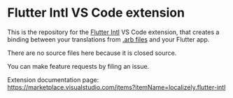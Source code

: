 # Flutter Intl VS Code extension

This is the repository for the [Flutter Intl](https://marketplace.visualstudio.com/items?itemName=localizely.flutter-intl) VS Code extension, that creates a binding between your translations from [.arb files](https://localizely.com/flutter-arb/) and your Flutter app.

There are no source files here because it is closed source.

You can make feature requests by filing an issue.

Extension documentation page: https://marketplace.visualstudio.com/items?itemName=localizely.flutter-intl
